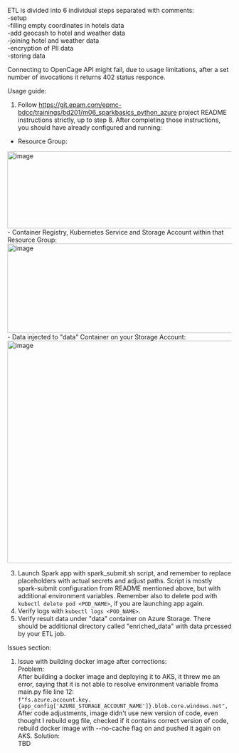 ETL is divided into 6 individual steps separated with comments:<br>
-setup<br>
-filling empty coordinates in hotels data<br>
-add geocash to hotel and weather data<br>
-joining hotel and weather data<br>
-encryption of PII data<br>
-storing data<br>

Connecting to OpenCage API might fail, due to usage limitations, after a set number of invocations it returns 402 status responce.

Usage guide:
1. Follow https://git.epam.com/epmc-bdcc/trainings/bd201/m06_sparkbasics_python_azure project README instructions strictly, up to step 8. After completing those instructions, you should have already configured and running:
  - Resource Group:
  <img width="782" height="173" alt="image" src="https://github.com/user-attachments/assets/d63fc551-a534-4e15-9171-2477cd9ce982" />
  - Container Registry, Kubernetes Service and Storage Account within that Resource Group:
  <img width="961" height="201" alt="image" src="https://github.com/user-attachments/assets/ffda376b-2fb0-4a5e-b94f-8f76532b088a" />
  - Data injected to "data" Container on your Storage Account:
  <img width="667" height="499" alt="image" src="https://github.com/user-attachments/assets/47e1a7be-18c1-413d-91be-999c7b9a42e3" />

  
3. Launch Spark app with spark_submit.sh script, and remember to replace placeholders with actual secrets and adjust paths. Script is mostly spark-submit configuration from README mentioned above, but with additional environment variables. Remember also to delete pod with `kubectl delete pod <POD_NAME>`, if you are launching app again.
4. Verify logs with `kubectl logs <POD_NAME>`.
5. Verify result data under "data" container on Azure Storage. There should be additional directory called "enriched_data" with data prcessed by your ETL job.

Issues section:<br>
1. Issue with building docker image after corrections:<br>
Problem:<br>
After building a docker image and deploying it to AKS, it threw me an error, saying that it is not able to resolve environment variable froma main.py file line 12:  <br>
`f"fs.azure.account.key.{app_config['AZURE_STORAGE_ACCOUNT_NAME']}.blob.core.windows.net",`<br>
After code adjustments, image didn't use new version of code, even thought I rebuild egg file, checked if it contains correct version of code, rebuild docker image with --no-cache flag on and pushed it again on AKS.
Solution:<br>
TBD
